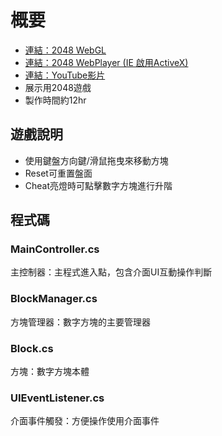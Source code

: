 # 概要
* [連結：2048 WebGL](https://juicefish.github.io/2048WebGL/index.html)
* [連結：2048 WebPlayer (IE 啟用ActiveX)](https://juicefish.github.io/2048WebPlayer/2048WebPlayer.html)
* [連結：YouTube影片](https://youtu.be/oN2cKORYqec)
* 展示用2048遊戲
* 製作時間約12hr

## 遊戲說明
* 使用鍵盤方向鍵/滑鼠拖曳來移動方塊
* Reset可重置盤面
* Cheat亮燈時可點擊數字方塊進行升階

## 程式碼
### MainController.cs
主控制器：主程式進入點，包含介面UI互動操作判斷

### BlockManager.cs
方塊管理器：數字方塊的主要管理器

### Block.cs
方塊：數字方塊本體

### UIEventListener.cs
介面事件觸發：方便操作使用介面事件
